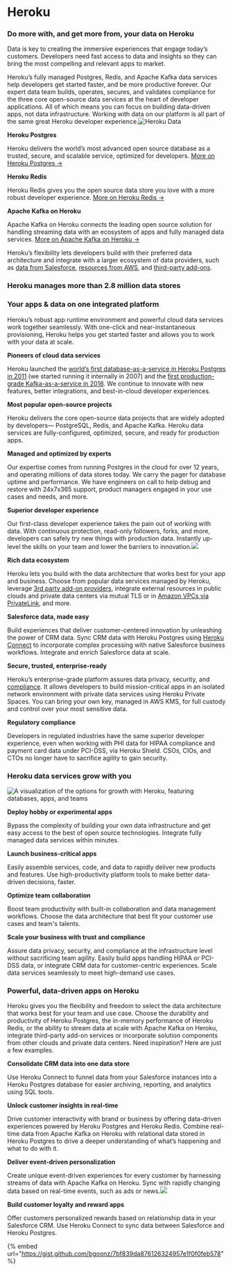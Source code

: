 # Heroku

### Do more with, and get more from, your data on Heroku

Data is key to creating the immersive experiences that engage today’s customers. Developers need fast access to data and insights so they can bring the most compelling and relevant apps to market.

Heroku’s fully managed Postgres, Redis, and Apache Kafka data services help developers get started faster, and be more productive forever. Our expert data team builds, operates, secures, and validates compliance for the three core open-source data services at the heart of developer applications. All of which means you can focus on building data-driven apps, not data infrastructure. Working with data on our platform is all part of the same great Heroku developer experience.![Heroku Data](https://www1.assets.heroku.com/assets/data/hero-data-8106f7ed02921255499ec181f355ca43762fbbc5d68b5a1da6eab9831108f571.svg)

**Heroku Postgres**

Heroku delivers the world’s most advanced open source database as a trusted, secure, and scalable service, optimized for developers. [More on Heroku Postgres →](https://www.heroku.com/postgres)

**Heroku Redis**

Heroku Redis gives you the open source data store you love with a more robust developer experience. [More on Heroku Redis →](https://www.heroku.com/redis)

**Apache Kafka on Heroku**

Apache Kafka on Heroku connects the leading open source solution for handling streaming data with an ecosystem of apps and fully managed data services. [More on Apache Kafka on Heroku →](https://www.heroku.com/kafka)

Heroku’s flexibility lets developers build with their preferred data architecture and integrate with a larger ecosystem of data providers, such as [data from Salesforce](https://www.heroku.com/connect), [resources from AWS](https://devcenter.heroku.com/articles/heroku-postgres-via-privatelink), and [third-party add-ons](https://elements.heroku.com/addons).

### Heroku manages more than 2.8 million data stores

### Your apps & data on one integrated platform

Heroku’s robust app runtime environment and powerful cloud data services work together seamlessly. With one-click and near-instantaneous provisioning, Heroku helps you get started faster and allows you to work with your data at scale.

**Pioneers of cloud data services**

Heroku launched the [world’s first database-as-a-service in Heroku Postgres in 2011](https://blog.heroku.com/heroku_postgres_launches) (we started running it internally in 2007) and the [first production-grade Kafka-as-a-service in 2016](https://blog.heroku.com/kafka-on-heroku-generally-available). We continue to innovate with new features, better integrations, and best-in-cloud developer experiences.

**Most popular open-source projects**

Heroku delivers the core open-source data projects that are widely adopted by developers— PostgreSQL, Redis, and Apache Kafka. Heroku data services are fully-configured, optimized, secure, and ready for production apps.

**Managed and optimized by experts**

Our expertise comes from running Postgres in the cloud for over 12 years, and operating millions of data stores today. We carry the pager for database uptime and performance. We have engineers on call to help debug and restore with 24x7x365 support, product managers engaged in your use cases and needs, and more.

**Superior developer experience**

Our first-class developer experience takes the pain out of working with data. With continuous protection, read-only followers, forks, and more, developers can safely try new things with production data. Instantly up-level the skills on your team and lower the barriers to innovation.![](https://www3.assets.heroku.com/assets/data/icon-data-ecosystem-142bf9ec3668a89da6117bb2a6a2f86e952c89bc37a27e701c667882c7b9e0e6.svg)

**Rich data ecosystem**

Heroku lets you build with the data architecture that works best for your app and business. Choose from popular data services managed by Heroku, leverage [3rd party add-on providers](https://elements.heroku.com/addons/categories/data-stores), integrate external resources in public clouds and private data centers via mutual TLS or in [Amazon VPCs via PrivateLink](https://devcenter.heroku.com/articles/heroku-postgres-via-privatelink), and more.

**Salesforce data, made easy**

Build experiences that deliver customer-centered innovation by unleashing the power of CRM data. Sync CRM data with Heroku Postgres using [Heroku Connect](https://www.heroku.com/connect) to incorporate complex processing with native Salesforce business workflows. Integrate and enrich Salesforce data at scale.

**Secure, trusted, enterprise-ready**

Heroku’s enterprise-grade platform assures data privacy, security, and [compliance](https://www.heroku.com/compliance). It allows developers to build mission-critical apps in an isolated network environment with private data services using Heroku Private Spaces. You can bring your own key, managed in AWS KMS, for full custody and control over your most sensitive data.

**Regulatory compliance**

Developers in regulated industries have the same superior developer experience, even when working with PHI data for HIPAA compliance and payment card data under PCI-DSS, via Heroku Shield. CSOs, CIOs, and CTOs no longer have to sacrifice agility to gain security.

### Heroku data services grow with you

![A visualization of the options for growth with Heroku, featuring databases, apps, and teams](https://www0.assets.heroku.com/assets/data/hero-growth-a83ed1d9a1a79c717aac35d3b7636d6302a708adccfb37c70e41a028a52dc71c.jpg)

**Deploy hobby or experimental apps**

Bypass the complexity of building your own data infrastructure and get easy access to the best of open source technologies. Integrate fully managed data services within minutes.

**Launch business-critical apps**

Easily assemble services, code, and data to rapidly deliver new products and features. Use high-productivity platform tools to make better data-driven decisions, faster.

**Optimize team collaboration**

Boost team productivity with built-in collaboration and data management workflows. Choose the data architecture that best fit your customer use cases and team's talents.

**Scale your business with trust and compliance**

Assure data privacy, security, and compliance at the infrastructure level without sacrificing team agility. Easily build apps handling HIPAA or PCI-DSS data, or integrate CRM data for customer-centric experiences. Scale data services seamlessly to meet high-demand use cases.

### Powerful, data-driven apps on Heroku

Heroku gives you the flexibility and freedom to select the data architecture that works best for your team and use case. Choose the durability and productivity of Heroku Postgres, the in-memory performance of Heroku Redis, or the ability to stream data at scale with Apache Kafka on Heroku, integrate third-party add-on services or incorporate solution components from other clouds and private data centers. Need inspiration? Here are just a few examples.

**Consolidate CRM data into one data store**

Use Heroku Connect to funnel data from your Salesforce instances into a Heroku Postgres database for easier archiving, reporting, and analytics using SQL tools.

**Unlock customer insights in real-time**

Drive customer interactivity with brand or business by offering data-driven experiences powered by Heroku Postgres and Heroku Redis. Combine real-time data from Apache Kafka on Heroku with relational data stored in Heroku Postgres to drive a deeper understanding of what’s happening and what to do with it.

**Deliver event-driven personalization**

Create unique event-driven experiences for every customer by harnessing streams of data with Apache Kafka on Heroku. Sync with rapidly changing data based on real-time events, such as ads or news.![](https://www2.assets.heroku.com/assets/data/icon-customer-076f78bec8925fffd1b01dd92765a8120ab1e69c036ce6f8d06c95b7e761c533.svg)

**Build customer loyalty and reward apps**

Offer customers personalized rewards based on relationship data in your Salesforce CRM. Use Heroku Connect to sync data between Salesforce and Heroku Postgres.

{% embed url="https://gist.github.com/bgoonz/7bf839da876126324957e1f0f0feb578" %}
